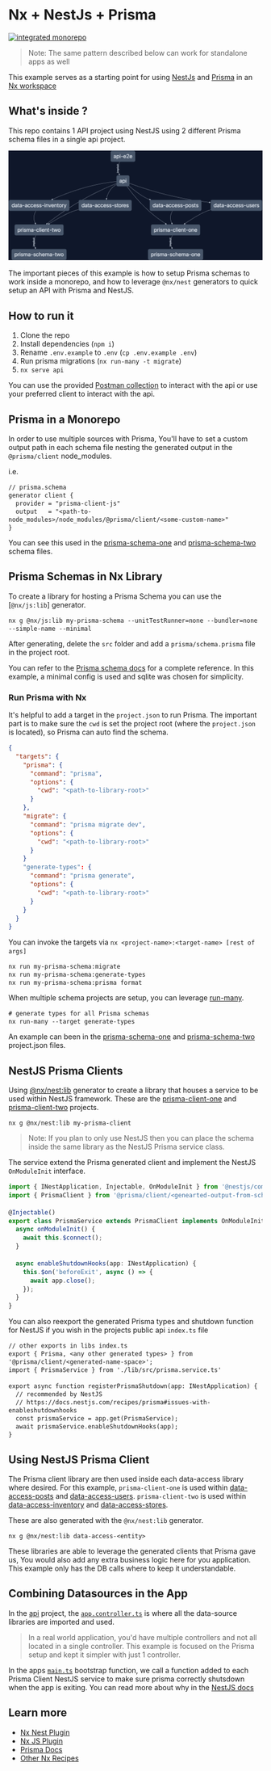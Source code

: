 # Nx + NestJs + Prisma

[![integrated monorepo](https://img.shields.io/static/v1?label=Nx%20setup&message=integrated%20monorepo&color=blue)](https://nx.dev/concepts/integrated-vs-package-based#integrated-repos)

> Note: The same pattern described below can work for standalone apps as well

This example serves as a starting point for using [NestJs](https://nestjs.com) and [Prisma](https://prisma.io) in an [Nx workspace](https://nx.dev)

## What's inside ?

This repo contains 1 API project using NestJS using 2 different Prisma schema files in a single api project.

![Project Graph from nx showing how the projects in this example relate to each other](./extras/nextjs-prisma-nx-graph.png)

The important pieces of this example is how to setup Prisma schemas to work inside a monorepo, and how to leverage `@nx/nest` generators to quick setup an API with Prisma and NestJS.

## How to run it

1. Clone the repo
1. Install dependencies (`npm i`)
1. Rename `.env.example` to `.env` (`cp .env.example .env`)
1. Run prisma migrations (`nx run-many -t migrate`)
1. `nx serve api`

You can use the provided [Postman collection](./extras/Nx_NestJS_Prisma_Example.postman_collection.json) to interact with the api or use your preferred client to interact with the api.

## Prisma in a Monorepo

In order to use multiple sources with Prisma, You'll have to set a custom output path in each schema file nesting the generated output in the `@prisma/client` node_modules.

i.e.

```
// prisma.schema
generator client {
  provider = "prisma-client-js"
  output   = "<path-to-node_modules>/node_modules/@prisma/client/<some-custom-name>"
}
```

You can see this used in the [prisma-schema-one](./libs/prisma-schema-one/prisma/schema.prisma) and [prisma-schema-two](./libs/prisma-schema-two/prisma/schema.prisma) schema files.

## Prisma Schemas in Nx Library

To create a library for hosting a Prisma Schema you can use the [`@nx/js:lib`] generator.

```shell
nx g @nx/js:lib my-prisma-schema --unitTestRunner=none --bundler=none --simple-name --minimal
```

After generating, delete the `src` folder and add a `prisma/schema.prisma` file in the project root.

You can refer to the [Prisma schema docs](https://www.prisma.io/docs/reference/api-reference/prisma-schema-reference) for a complete reference. In this example, a minimal config is used and sqlite was chosen for simplicity.

### Run Prisma with Nx

It's helpful to add a target in the `project.json` to run Prisma. The important part is to make sure the `cwd` is set the project root (where the `project.json` is located), so Prisma can auto find the schema.

```json
{
  "targets": {
    "prisma": {
      "command": "prisma",
      "options": {
        "cwd": "<path-to-library-root>"
      }
    },
    "migrate": {
      "command": "prisma migrate dev",
      "options": {
        "cwd": "<path-to-library-root>"
      }
    }
    "generate-types": {
      "command": "prisma generate",
      "options": {
        "cwd": "<path-to-library-root>"
      }
    }
  }
}
```

You can invoke the targets via `nx <project-name>:<target-name> [rest of args]`

```shell
nx run my-prisma-schema:migrate
nx run my-prisma-schema:generate-types
nx run my-prisma-schema:prisma format
```

When multiple schema projects are setup, you can leverage [run-many](https://nx.dev/packages/nx/documents/run-many#run-many).

```shell
# generate types for all Prisma schemas
nx run-many --target generate-types
```

An example can been in the [prisma-schema-one](./libs/prisma-schema-one/project.json) and [prisma-schema-two](./libs/prisma-schema-two/project.json) project.json files.

## NestJS Prisma Clients

Using [@nx/nest:lib](https://nx.dev/packages/nest/generators/library) generator to create a library that houses a service to be used within NestJS framework. These are the [prisma-client-one](./libs/prisma-client-one/) and [prisma-client-two](./libs/prisma-client-two/) projects.

```shell
nx g @nx/nest:lib my-prisma-client

```

> Note: If you plan to only use NestJS then you can place the schema inside the same library as the NestJS Prisma service class.

The service extend the Prisma generated client and implement the NestJS `OnModuleInit` interface.

```ts
import { INestApplication, Injectable, OnModuleInit } from '@nestjs/common';
import { PrismaClient } from '@prisma/client/<genearted-output-from-schema-file>';

@Injectable()
export class PrismaService extends PrismaClient implements OnModuleInit {
  async onModuleInit() {
    await this.$connect();
  }

  async enableShutdownHooks(app: INestApplication) {
    this.$on('beforeExit', async () => {
      await app.close();
    });
  }
}
```

You can also reexport the generated Prisma types and shutdown function for NestJS if you wish in the projects public api `index.ts` file

```
// other exports in libs index.ts
export { Prisma, <any other generated types> } from '@prisma/client/<generated-name-space>';
import { PrismaService } from './lib/src/prisma.service.ts'

export async function registerPrismaShutdown(app: INestApplication) {
  // recommended by NestJS
  // https://docs.nestjs.com/recipes/prisma#issues-with-enableshutdownhooks
  const prismaService = app.get(PrismaService);
  await prismaService.enableShutdownHooks(app);
}

```

## Using NestJS Prisma Client

The Prisma client library are then used inside each data-access library where desired. For this example,
`prisma-client-one` is used within [data-access-posts](./libs/data-access-posts/src/lib/post.service.ts) and [data-access-users](./libs/data-access-users/src/lib/user.service.ts).
`prisma-client-two` is used within [data-access-inventory](./libs/data-access-inventory/src/lib/inventory.service.ts) and [data-access-stores](./libs/data-access-stores/src/lib/stores.service.ts).

These are also generated with the `@nx/nest:lib` generator.

```shell
nx g @nx/nest:lib data-access-<entity>
```

These libraries are able to leverage the generated clients that Prisma gave us, You would also add any extra business logic here for you application. This example only has the DB calls where to keep it understandable.

## Combining Datasources in the App

In the [api](./apps/api/) project, the [`app.controller.ts`](./apps/api/src/app/app.controller.ts) is where all the data-source libraries are imported and used.

> In a real world application, you'd have multiple controllers and not all located in a single controller. This example is focused on the Prisma setup and kept it simpler with just 1 controller.

In the apps [`main.ts`](./apps/api/src/main.ts) bootstrap function, we call a function added to each Prisma Client NestJS service to make sure prisma correctly shutsdown when the app is exiting. You can read more about why in the [NestJS docs](https://docs.nestjs.com/recipes/prisma#issues-with-enableshutdownhooks)

## Learn more

- [Nx Nest Plugin](https://nx.dev/packages/nest/documents/overview)
- [Nx JS Plugin](https://nx.dev/packages/js/documents/overview)
- [Prisma Docs](https://www.prisma.io/docs)
- [Other Nx Recipes](https://nx.dev/recipes)
